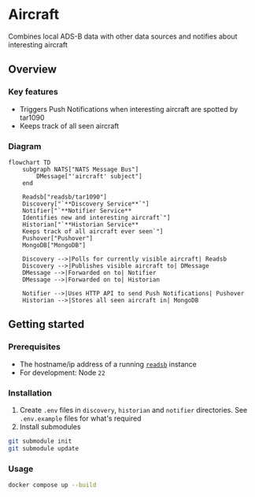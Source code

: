# Aircraft

Combines local ADS-B data with other data sources and notifies about interesting aircraft

## Overview

### Key features

- Triggers Push Notifications when interesting aircraft are spotted by tar1090
- Keeps track of all seen aircraft

### Diagram

```mermaid
flowchart TD
    subgraph NATS["NATS Message Bus"]
        DMessage["'aircraft' subject"]
    end

    Readsb["readsb/tar1090"]
    Discovery["`**Discovery Service**`"]
    Notifier["`**Notifier Service**
    Identifies new and interesting aircraft`"]
    Historian["`**Historian Service**
    Keeps track of all aircraft ever seen`"]
    Pushover["Pushover"]
    MongoDB["MongoDB"]

    Discovery -->|Polls for currently visible aircraft| Readsb
    Discovery -->|Publishes visible aircraft to| DMessage
    DMessage -->|Forwarded on to| Notifier
    DMessage -->|Forwarded on to| Historian

    Notifier -->|Uses HTTP API to send Push Notifications| Pushover
    Historian -->|Stores all seen aircraft in| MongoDB
```

## Getting started

### Prerequisites

- The hostname/ip address of a running [`readsb`](https://github.com/wiedehopf/readsb) instance
- For development: Node `22`

### Installation

1. Create `.env` files in `discovery`, `historian` and `notifier` directories. See `.env.example` files for what's required
2. Install submodules

```bash
git submodule init 
git submodule update
```

### Usage

```bash
docker compose up --build
```
